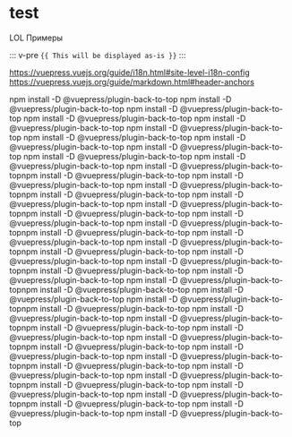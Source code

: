 # test
LOL
Примеры

[//]: # (![An image]&#40;./image.png&#41; картинка)

::: v-pre
`{{ This will be displayed as-is }}`
:::



https://vuepress.vuejs.org/guide/i18n.html#site-level-i18n-config
https://vuepress.vuejs.org/guide/markdown.html#header-anchors


npm install -D @vuepress/plugin-back-to-top
npm install -D @vuepress/plugin-back-to-top
npm install -D @vuepress/plugin-back-to-top
npm install -D @vuepress/plugin-back-to-top
npm install -D @vuepress/plugin-back-to-top
npm install -D @vuepress/plugin-back-to-top
npm install -D @vuepress/plugin-back-to-top
npm install -D @vuepress/plugin-back-to-top
npm install -D @vuepress/plugin-back-to-top
npm install -D @vuepress/plugin-back-to-top
npm install -D @vuepress/plugin-back-to-top
npm install -D @vuepress/plugin-back-to-topnpm install -D @vuepress/plugin-back-to-top
npm install -D @vuepress/plugin-back-to-top
npm install -D @vuepress/plugin-back-to-topnpm install -D @vuepress/plugin-back-to-top
npm install -D @vuepress/plugin-back-to-top
npm install -D @vuepress/plugin-back-to-topnpm install -D @vuepress/plugin-back-to-top
npm install -D @vuepress/plugin-back-to-top
npm install -D @vuepress/plugin-back-to-topnpm install -D @vuepress/plugin-back-to-top
npm install -D @vuepress/plugin-back-to-top
npm install -D @vuepress/plugin-back-to-topnpm install -D @vuepress/plugin-back-to-top
npm install -D @vuepress/plugin-back-to-top
npm install -D @vuepress/plugin-back-to-topnpm install -D @vuepress/plugin-back-to-top
npm install -D @vuepress/plugin-back-to-top
npm install -D @vuepress/plugin-back-to-topnpm install -D @vuepress/plugin-back-to-top
npm install -D @vuepress/plugin-back-to-top
npm install -D @vuepress/plugin-back-to-topnpm install -D @vuepress/plugin-back-to-top
npm install -D @vuepress/plugin-back-to-top
npm install -D @vuepress/plugin-back-to-topnpm install -D @vuepress/plugin-back-to-top
npm install -D @vuepress/plugin-back-to-top
npm install -D @vuepress/plugin-back-to-topnpm install -D @vuepress/plugin-back-to-top
npm install -D @vuepress/plugin-back-to-top
npm install -D @vuepress/plugin-back-to-topnpm install -D @vuepress/plugin-back-to-top
npm install -D @vuepress/plugin-back-to-top
npm install -D @vuepress/plugin-back-to-topnpm install -D @vuepress/plugin-back-to-top
npm install -D @vuepress/plugin-back-to-top
npm install -D @vuepress/plugin-back-to-topnpm install -D @vuepress/plugin-back-to-top
npm install -D @vuepress/plugin-back-to-top
npm install -D @vuepress/plugin-back-to-top















